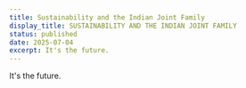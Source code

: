 ```yaml
---
title: Sustainability and the Indian Joint Family
display_title: SUSTAINABILITY AND THE INDIAN JOINT FAMILY
status: published
date: 2025-07-04
excerpt: It's the future.
---
```

It's the future.